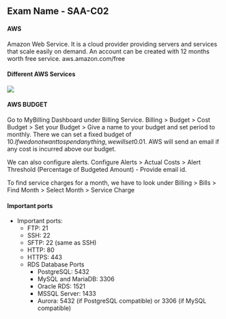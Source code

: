 ## Exam Name - SAA-C02

#### AWS
Amazon Web Service. It is a cloud provider providing servers and services that scale easily on demand.
An account can be created with 12 months worth free service.
aws.amazon.com/free

#### Different AWS Services
<img src="https://raw.githubusercontent.com/dhrub123/AWS/master/Introduction/Different_Services.png"/>

#### AWS BUDGET

Go to MyBilling Dashboard under Billing Service. 
Billing > Budget > Cost Budget > Set your Budget > Give a name to your budget and set period to monthly.
There we can set a fixed budget of 10$. If we do not want to spend anything, we will set 0.01$. AWS will send an email if any cost is incurred above our budget.

We can also configure alerts. 
Configure Alerts > Actual Costs > Alert Threshold (Percentage of Budgeted Amount) - Provide email id.

To find service charges for a month, we have to look under Billing > Bills > Find Month > Select Month > Service Charge

#### Important ports

+ Important ports:
  + FTP: 21
  + SSH: 22
  + SFTP: 22 (same as SSH)
  + HTTP: 80
  + HTTPS: 443 
  + RDS Database Ports
    + PostgreSQL: 5432
    + MySQL and MariaDB: 3306
    + Oracle RDS: 1521
    + MSSQL Server: 1433
    + Aurora: 5432 (if PostgreSQL compatible) or 3306 (if MySQL compatible)
